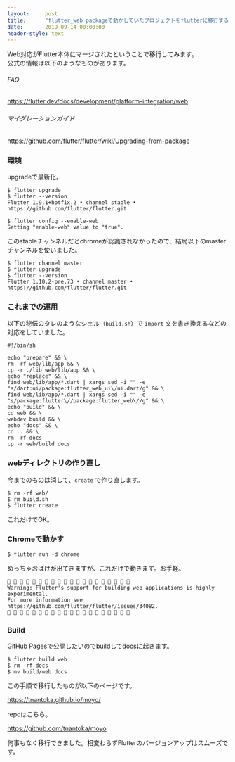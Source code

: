 ```yaml
---
layout:     post
title:      "flutter_web packageで動かしていたプロジェクトをflutterに移行する"
date:       2019-09-14 00:00:00
header-style: text
---
```

Web対応がFlutter本体にマージされたということで移行してみます。  
公式の情報は以下のようなものがあります。

###### FAQ


<https://flutter.dev/docs/development/platform-integration/web>


###### マイグレーションガイド

<https://github.com/flutter/flutter/wiki/Upgrading-from-package>


### 環境

upgradeで最新化。


```
$ flutter upgrade
$ flutter --version
Flutter 1.9.1+hotfix.2 • channel stable • https://github.com/flutter/flutter.git

$ flutter config --enable-web
Setting "enable-web" value to "true".
```

このstableチャンネルだとchromeが認識されなかったので、結局以下のmasterチャンネルを使いました。


```
$ flutter channel master
$ flutter upgrade
$ flutter --version
Flutter 1.10.2-pre.73 • channel master • https://github.com/flutter/flutter.git
```

### これまでの運用

以下の秘伝のタレのようなシェル（`build.sh`）で `import` 文を書き換えるなどの対応をしていました。

```
#!/bin/sh

echo "prepare" && \
rm -rf web/lib/app && \
cp -r ./lib web/lib/app && \
echo "replace" && \
find web/lib/app/*.dart | xargs sed -i "" -e "s/dart:ui/package:flutter_web_ui\/ui.dart/g" && \
find web/lib/app/*.dart | xargs sed -i "" -e "s/package:flutter\//package:flutter_web\//g" && \
echo "build" && \
cd web && \
webdev build && \
echo "docs" && \
cd .. && \
rm -rf docs
cp -r web/build docs
```

### webディレクトリの作り直し

今までのものは消して、`create` で作り直します。

```
$ rm -rf web/
$ rm build.sh
$ flutter create .
```

これだけでOK。

### Chromeで動かす

```
$ flutter run -d chrome
```

めっちゃおばけが出てきますが、これだけで動きます。お手軽。

```
👻 👻 👻 👻 👻 👻 👻 👻 👻 👻 👻 👻 👻 👻 👻 👻 👻 👻 👻 👻 
Warning: Flutter's support for building web applications is highly experimental.
For more information see https://github.com/flutter/flutter/issues/34082.
👻 👻 👻 👻 👻 👻 👻 👻 👻 👻 👻 👻 👻 👻 👻 👻 👻 👻 👻 👻 
```

### Build

GitHub Pagesで公開したいのでbuildしてdocsに起きます。

```
$ flutter build web
$ rm -rf docs
$ mv build/web docs
```

この手順で移行したものが以下のページです。

<https://tnantoka.github.io/moyo/>

repoはこちら。

<https://github.com/tnantoka/moyo>


何事もなく移行できました。相変わらずFlutterのバージョンアップはスムーズです。



